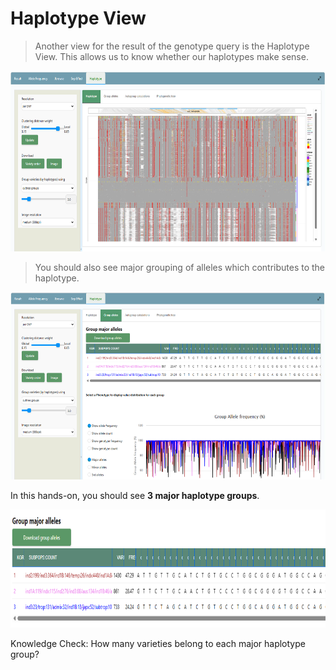 # Haplotype View

> Another view for the result of the genotype query is the Haplotype
> View. This allows us to know whether our haplotypes make sense.

<img src="img/image7.png"
style="width:6.5in;height:3.008in" />

> You should also see major grouping of alleles which contributes to the
> haplotype.

<img src="img/image8.png"
style="width:6.5in;height:3.12878in" />

In this hands-on, you should see **3 major haplotype groups**.

<img src="img/image9.png"
style="width:7.0427in;height:1.96354in" />

Knowledge Check: How many varieties belong to each major haplotype
group?
